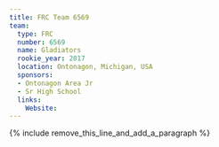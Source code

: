 ```yaml
---
title: FRC Team 6569
team:
  type: FRC
  number: 6569
  name: Gladiators
  rookie_year: 2017
  location: Ontonagon, Michigan, USA
  sponsors:
  - Ontonagon Area Jr
  - Sr High School
  links:
    Website:
---
```


{% include remove_this_line_and_add_a_paragraph %}